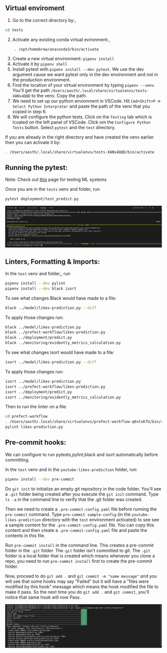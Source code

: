 ## Virtual enviroment

1. Go to the correct directory by:,
```bash
cd tests
```
2. Activate any existing conda virtual evironment:,
```bash,
    . /opt/homebrew/anaconda3/bin/activate
```
3. Create a new virtual environment: `pipenv install`
4. Activate it by `pipenv shell`
5. Install pytest with `pipenv install --dev pytest`. We use the dev argument cause we want pytest only in the dev environment and not in the production environment.
6. Find the location of your virtual environment by typing `pipenv --venv`. You'll get the path `/Users/aasth/.local/share/virtualenvs/tests-XANs4QQD` to the venv. Copy the path.
7. We need to set up our python envionment in VSCode. Hit `Cmd+Shift+P` -> `Select Python Interpreter` and paste the path of the venv that you copied in step 6.
8. We will configure the python tests. Click on the `Testing` tab which is lcoated on the left panel of VSCode. Click om the `Configure Python Tests` button. Select `pytest` and the `test` directory.

If you are already in the right directory and have created the venv earlier then you can activate it by:
```bash
. /Users/aasth/.local/share/virtualenvs/tests-XANs4QQD/bin/activate
```

## Running the pytest:

Note: Check out [this](https://madewithml.com/courses/mlops/testing/#fixtures) page for testing ML systems

Once you are in the `tests` venv and folder, run

```bash
pytest deployment/test_predict.py
```
<img src="/images/pytest.png" width=700>

## Linters, Formatting & Imports:

In the `test` venv and folder,, run
```bash
pipenv install --dev pylint
pipenv install --dev black isort
```

To see what changes Black would have made to a file:
```bash
black ../model/likes-prediction.py --diff
```

To apply those changes run:
```bash
black ../model/likes-prediction.py
black ../prefect-workflow/likes-prediction.py
black ../deployment/predict.py
black ../monitoring/evidently_metrics_calculation.py
```

To see what changes isort would have made to a file:
```bash
isort ../model/likes-prediction.py --diff
```

To apply those changes run:
```bash
isort ../model/likes-prediction.py
isort ../prefect-workflow/likes-prediction.py
isort ../deployment/predict.py
isort ../monitoring/evidently_metrics_calculation.py
```

Then to run the linter on a file:
```bash
cd prefect-workflow
. /Users/aasth/.local/share/virtualenvs/prefect-workflow-q6xtxK7U/bin/activate
pylint likes-prediction.py
```

## Pre-commit hooks:

We can configure to run pytests,pylint,black and isort automatically before committing.

In the `test` venv and in the `youtube-likes-prediction` folder, run:
```bash
pipenv install --dev pre-commit
```
Do `git init` to initialize an empty git repository in the code folder. You'll see a `.git` folder being created after you execute the `git init` command. Type `ls -a` in the command line to verify that the .git folder was created.

Then we need to create a `.pre-commit-config.yaml` file before running the `pre-commit` command. Type `pre-commit sample-config` (in the `youtube-likes-prediction` directory with the `test` environment activated) to see see a sample content for the `.pre-commit-config.yaml` file. You can copy this content and then create a `.pre-commit-config.yaml` file and paste the contents in this file.

Run `pre-commit install` in the command line. This creates a pre-commit folder in the `.git` folder. The`.git` folder isn't committed to git. The `.git` folder is a local folder that is created which means whenever you clone a repo, you need to run `pre-commit install` first to create the pre-commit folder.

Now, proceed to do `git add .` and `git commit -m "some message"` and you will see that some hooks may say "Failed" but it will have a "files were modified by this hook" message which means the hook modified the file to make it pass. So the next time you do `git add .` and `git commit`, you'll notice that same hook will now Pass.

<img src="/images/pre-commit-hooks.png" width=700>
